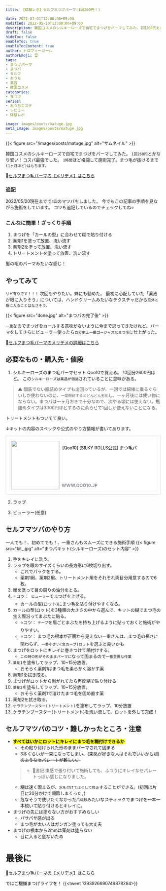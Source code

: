 ```yaml
---
title: 【体験レポ】セルフまつげパーマ(1回260円！)

date: 2021-07-01T12:00:06+09:00
modified: 2022-05-20T12:00:06+09:00
description: 韓国コスメのシルキーローズで自宅でまつげをパーマしてみた。1回260円とかなり安い！コスパ最強でした。一重の仕上がりや一重のまつ毛パーマのコツも紹介。
draft: false
hideToc: false
enableToc: true
enableTocContent: true
author: トロフィーガール
authorEmoji: 🏆
tags:
- まつげパーマ
- まつパ
- セルフ
- おうち
- 美容
- 韓国コスメ
categories:
- まつげ
series:
- おうちエステ
- レビュー
- 体験レポ

image: images/posts/matuge.jpg
meta_image: images/posts/matuge.jpg
---
```

{{< figure src="/images/posts/matuge.jpg" alt="サムネイル" >}}

韓国コスメのシルキーローズで自宅でまつげをパーマしてみた。
`1回260円`とかなり安い！コスパ最強でした。
`1時間`ほど格闘して施術完了。まつ毛が抜けるまで`(1ヶ月ほど)はもちます。`

📝[セルフまつ毛パーマの【メリデメ】はこちら](/posts/メリデメセルフまつげパーマ1回230円/)

### 追記
2022/05/20現在までで`4回`のマツパをしました。
今でもこの記事の手順を見ながら施術をしています。
コツも追記しているのでチェックしてね⭐

### こんなに簡単！ざっくり手順
1. まつげを「カールの型」に合わせて糊で貼り付ける
2. 薬剤1を塗って放置、洗い流す
3. 薬剤2を塗って放置、洗い流す
3. トリートメントを塗って放置、洗い流す

髪の毛のパーマみたいな感じ！

## やってみて
`リピ有りです！！！`
次回もやりたい。妹にも勧めた。
最初に心配していた「薬液が眼に入りそう」については、ハンドクリームみたいなテクスチャだから`意外と眼に入ることはなさそう。`

{{< figure src="done.jpg" alt="まつパの完了後" >}}

`一重`なのでまつげをカールする意味がないように今まで思ってきたけれど、パーマをしてさらにビューラー使ったら`自分史上一番ゴージャスなまつ毛`に仕上がった。

📝[セルフまつ毛パーマのメリデメの詳細はこちら](/posts/メリデメセルフまつげパーマ1回230円/)

## 必要なもの・購入先・値段
1. シルキーローズのまつ毛パーマセット
Qoo10で買える。
10回分2600円ほど。
この`シルキーローズは薬品が個装`されていることに意味がある。
> ⚠ 個装でない瓶詰めタイプも出回っているが、一回では綿棒に乗るぐらいしか使わないのに、`一度開封するとどんどん劣化`し、一ヶ月後には使い物にならない。まつパは一ヶ月おきで十分なので、次やる頃には使えない。瓶詰めタイプは3000円ほどするのに余らせて1回しか使えないことになる。

トリートメントもついてて良い。

↓キットの内容のスペックや公式のやり方情報が書いてあります。
<div class='shr_item' style='position:relative; min-height:158px; margin:12px 0; padding:9px 10px; border:1px solid #dbdbdb; border-radius:1px; background-color:#fff;'><div class='item_dtl' style='position:relative; height:158px; padding:5px; border:1px solid #f0f1f4;'><span class='thmb' style='float:left; overflow:hidden; width:156px; height:156px; margin-right:9px; border:1px solid #e7e7e7;'><a href='https://www.qoo10.jp/su/1326558534/Q170443461'><img src='https://gd.image-qoo10.jp/li/963/733/4137733963.g_400-w-st_g.jpg' width='156' alt='' style='vertical-align: middle; border: 0 none;'></a></span><p class='tit' style='overflow:hidden; max-height:68px; margin-bottom:7px; line-height:17px; color:#000;'>[Qoo10] [SILKY ROLLS公式] まつ毛パ</p><span class='url' style='position:absolute; left:170px; bottom:10px; display:block; font-weight:bold; color:#9197a3;'>WWW.QOO10.JP</span></div></div>

2. ラップ

3. ビューラー(任意)

## セルフマツパのやり方
一人でも！、初めてでも！、一重さんもスムーズにできる施術手順
{{< figure src="kit_.jpg" alt="まつパキット(シルキーローズ)のセット内容" >}}


1. 手をキレイに洗う。
2. ラップを眼のサイズくらいの長方形に6枚切り出す。
    - これでパックをする。
    - 薬剤1用、薬剤2用、トリートメント用をそれぞれ両目分用意するので6枚。
2. 顔を洗って目の周りの油分をとる。
3. ⭐コツ：` ビューラー`でまつげを上げる。
    - カールの型(ロット)にまつ毛を貼り付けやすくなる。
4. カールの型(ロット)を3種類の大きさの中から選んで、キットの糊でまつ毛の生え際沿ってまぶたに貼る。
    - ⭐コツ： `テープ`を眉ごとまぶたを持ち上げるように貼っておくと施術がやりやすい。
    - ⭐コツ： まつ毛の根本が正面から見えない一重さんは、まつ毛の長さに関わらず、`一番小さい(急カーブ)ロット`を選ぶと良いかも
5. まつげをロットにキレイに巻きつけて糊付けする。
    - `この時の形がそのままパーマに`なって固まるので`一番重要な作業`
6. `薬剤1`を塗布してラップ、10~15分放置。
    - おそらく薬剤1はまつ毛を柔らかく溶かす薬
7. 薬剤1を拭き取る。
8. まつげがロットから剥がれてたら再度糊で貼り付ける
9. `薬剤2`を塗布してラップ、10~15分放置。
    - おそらく薬剤1で溶けたまつ毛を固め直す薬
10. 薬剤2を拭き取る。
11. `ケラチンブースター(トリートメント)`を塗布してラップ、10分放置
11. ケラチンブースター(トリートメント)を洗い流して、ロットを外して完成！

## セルフマツパのコツ・難しかったところ・注意
- <mark>**すべてはいかにロットにキレイにまつ毛を糊付けできるか**</mark>
    - その貼り付けられた形のままパーマされて固まる
    - ~~3本くらいが一束になってしまい、(束感が好きな人はそれでいいかも)扇のようなセパレートが難しい。~~
    > - 📝追記
    > 束感で張り付いて施術しても、ふつうにキレイなセパレートっぽい感じになりました。
    - 糊は速く固まるが、`水を付けてほぐして修正`することができる。(初回は片目に20分かけて調節しまくった。)
    - 危なそうで使いたくなかった`爪楊枝`みたいなスティックでまつげを一本一本梳いて貼り付けるとキレイに。
- まつげの先には塗らない方がおすすめらしい
    - パサパサ感が出る
    - まつ毛が太い人はガンガン塗っても大丈夫
- まつげの根本から2mmは薬剤は塗らない
    - 目に入ると危ないため

# 最後に
📝[セルフまつ毛パーマの【メリデメ】はこちら](/posts/メリデメセルフまつげパーマ1回230円/)

ではご機嫌まつげライフを！
{{<tweet 1393926690749878284>}}
